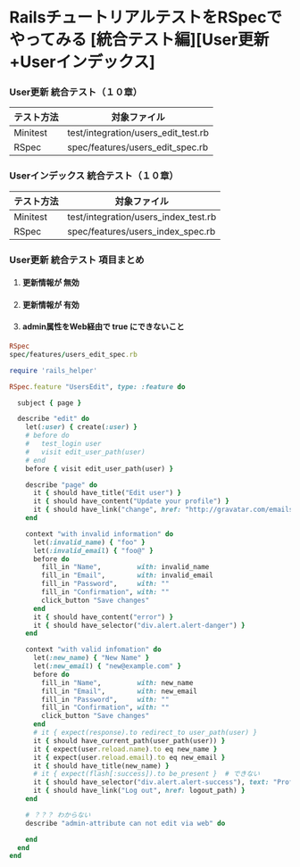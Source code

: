 # RailsチュートリアルテストをRSpecでやってみる                            [統合テスト編][User更新+Userインデックス]

### User更新 統合テスト（１０章）

テスト方法  | 対象ファイル
--|---|
Minitest  | test/integration/users_edit_test.rb
RSpec  | spec/features/users_edit_spec.rb

### Userインデックス 統合テスト（１０章）

テスト方法  | 対象ファイル
--|---|
Minitest  | test/integration/users_index_test.rb
RSpec  | spec/features/users_index_spec.rb


### User更新 統合テスト 項目まとめ

1. ####  更新情報が 無効

1. ####  更新情報が 有効

1. ####  admin属性をWeb経由で true にできないこと


<!-- 完成 -->
```ruby
RSpec
spec/features/users_edit_spec.rb

require 'rails_helper'

RSpec.feature "UsersEdit", type: :feature do

  subject { page }

  describe "edit" do
    let(:user) { create(:user) }
    # before do
    #   test_login user
    #   visit edit_user_path(user)
    # end
    before { visit edit_user_path(user) }

    describe "page" do
      it { should have_title("Edit user") }
      it { should have_content("Update your profile") }
      it { should have_link("change", href: "http://gravatar.com/emails") }
    end

    context "with invalid information" do
      let(:invalid_name) { "foo" }
      let(:invalid_email) { "foo@" }
      before do
        fill_in "Name",         with: invalid_name
        fill_in "Email",        with: invalid_email
        fill_in "Password",     with: ""
        fill_in "Confirmation", with: ""
        click_button "Save changes"
      end
      it { should have_content("error") }
      it { should have_selector("div.alert.alert-danger") }
    end

    context "with valid infomation" do
      let(:new_name) { "New Name" }
      let(:new_email) { "new@example.com" }
      before do
        fill_in "Name",         with: new_name
        fill_in "Email",        with: new_email
        fill_in "Password",     with: ""
        fill_in "Confirmation", with: ""
        click_button "Save changes"
      end
      # it { expect(response).to redirect_to user_path(user) }
      it { should have_current_path(user_path(user)) }
      it { expect(user.reload.name).to eq new_name }
      it { expect(user.reload.email).to eq new_email }
      it { should have_title(new_name) }
      # it { expect(flash[:success]).to be_present }  # できない
      it { should have_selector("div.alert.alert-success"), text: "Profile updated" }
      it { should have_link("Log out", href: logout_path) }
    end

    # ？？？ わからない
    describe "admin-attribute can not edit via web" do

    end
  end
end




```

<!-- #### 実行結果 （example単位で）
#### 実行結果
##### `$bin/rspec spec/models/user_spec.rb -e "authenticated?"` -->
